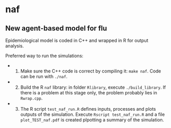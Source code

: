 # naf
## New agent-based model for flu

Epidemiological model is coded in C++ and wrapped in R for output analysis. 

Preferred way to run the simulations:
* 1) Make sure the C++ code is correct by compiling it: `make naf`. Code can be run with `./naf`.
* 2) Build the R `naf` library: in folder `Rlibrary`, execute `./build_library`. If there is a problem at this stage only, the problem probably lies in `Rwrap.cpp`.
* 3) The R script `test_naf_run.R` defines inputs, processes and plots outputs of the simulation. Execute `Rscript test_naf_run.R` and a file `plot_TEST_naf.pdf` is created plpotting a summary of the simulation.



